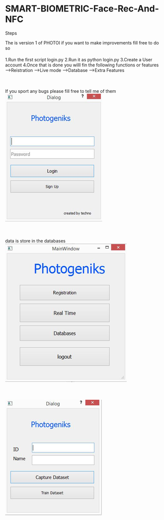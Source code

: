 # SMART-BIOMETRIC-Face-Rec-And-NFC




Steps 


The is version 1 of PHOTOI if you want to make improvements fill free to do so
####

1.Run the first script login.py 
2.Run it as python login.py
3.Create a User account
4.Once that is done you willl fin the following 
functions or features
-->Reistration
-->Live mode
-->Database
-->Extra Features

####
<br/>

If you sport any bugs please fill free to tell me of them 
![alt text](https://github.com/teckno/SMART-BIOMETRIC-Face-Rec-And-NFC/blob/master/PythonUML/login.JPG)

<br/>

####

data is store in the databases
![alt text](https://github.com/teckno/SMART-BIOMETRIC-Face-Rec-And-NFC/blob/master/PythonUML/login2.JPG)

<br/>

#####
![alt text](https://github.com/teckno/SMART-BIOMETRIC-Face-Rec-And-NFC/blob/master/PythonUML/login3.JPG)
<br/>
